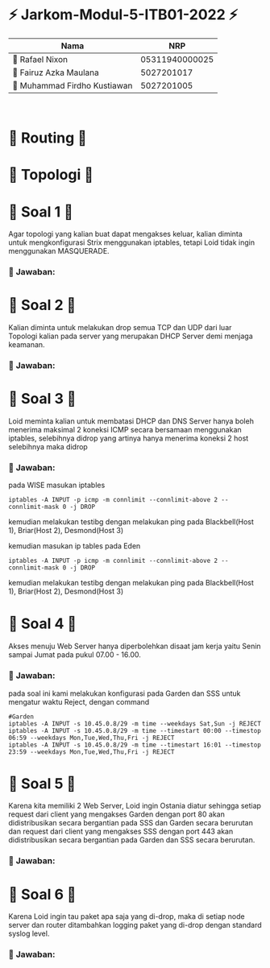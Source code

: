 # :zap: **Jarkom-Modul-5-ITB01-2022** :zap:

| Nama                               | NRP            |
|------------------------------------|----------------|
| 	:adult: Rafael Nixon              | 05311940000025 |
| 	:adult: Fairuz Azka Maulana       | 5027201017     |
| 	:adult: Muhammad Firdho Kustiawan | 5027201005     | 
<br/>

# :large_blue_circle: **Routing** :large_blue_circle: 

# :large_blue_circle: **Topologi** :large_blue_circle: 

# :large_blue_circle: **Soal 1** :large_blue_circle: 
Agar topologi yang kalian buat dapat mengakses keluar, kalian diminta untuk mengkonfigurasi Strix menggunakan iptables, tetapi Loid tidak ingin menggunakan MASQUERADE.

### :triangular_flag_on_post: **Jawaban:**

# :large_blue_circle: **Soal 2** :large_blue_circle: 
Kalian diminta untuk melakukan drop semua TCP dan UDP dari luar Topologi kalian pada server yang merupakan DHCP Server demi menjaga keamanan.

### :triangular_flag_on_post: **Jawaban:**

# :large_blue_circle: **Soal 3** :large_blue_circle: 
Loid meminta kalian untuk membatasi DHCP dan DNS Server hanya boleh menerima maksimal 2 koneksi ICMP secara bersamaan menggunakan iptables, selebihnya didrop yang artinya hanya menerima koneksi 2 host selebihnya maka didrop

### :triangular_flag_on_post: **Jawaban:**
pada WISE masukan iptables
```
iptables -A INPUT -p icmp -m connlimit --connlimit-above 2 --connlimit-mask 0 -j DROP
```
kemudian melakukan testibg dengan melakukan ping pada Blackbell(Host 1), Briar(Host 2), Desmond(Host 3)

kemudian masukan ip tables pada Eden 
```
iptables -A INPUT -p icmp -m connlimit --connlimit-above 2 --connlimit-mask 0 -j DROP
```
kemudian melakukan testibg dengan melakukan ping pada Blackbell(Host 1), Briar(Host 2), Desmond(Host 3)

# :large_blue_circle: **Soal 4** :large_blue_circle: 
Akses menuju Web Server hanya diperbolehkan disaat jam kerja yaitu Senin sampai Jumat pada pukul 07.00 - 16.00.

### :triangular_flag_on_post: **Jawaban:**
pada soal ini kami melakukan konfigurasi pada Garden dan SSS untuk mengatur waktu Reject, dengan command

```
#Garden
iptables -A INPUT -s 10.45.0.8/29 -m time --weekdays Sat,Sun -j REJECT
iptables -A INPUT -s 10.45.0.8/29 -m time --timestart 00:00 --timestop 06:59 --weekdays Mon,Tue,Wed,Thu,Fri -j REJECT
iptables -A INPUT -s 10.45.0.8/29 -m time --timestart 16:01 --timestop 23:59 --weekdays Mon,Tue,Wed,Thu,Fri -j REJECT
```

# :large_blue_circle: **Soal 5** :large_blue_circle: 
Karena kita memiliki 2 Web Server, Loid ingin Ostania diatur sehingga setiap request dari client yang mengakses Garden dengan port 80 akan didistribusikan secara bergantian pada SSS dan Garden secara berurutan dan request dari client yang mengakses SSS dengan port 443 akan didistribusikan secara bergantian pada Garden dan SSS secara berurutan.

### :triangular_flag_on_post: **Jawaban:**

# :large_blue_circle: **Soal 6** :large_blue_circle: 
Karena Loid ingin tau paket apa saja yang di-drop, maka di setiap node server dan router ditambahkan logging paket yang di-drop dengan standard syslog level.


### :triangular_flag_on_post: **Jawaban:**
